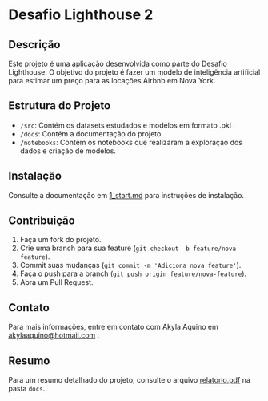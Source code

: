 # Desafio Lighthouse 2

## Descrição
Este projeto é uma aplicação desenvolvida como parte do Desafio Lighthouse. O objetivo do projeto é fazer um modelo de inteligência artificial para estimar um preço para as locações Airbnb em Nova York.

## Estrutura do Projeto
- `/src`: Contém os datasets estudados e modelos em formato .pkl .
- `/docs`: Contém a documentação do projeto.
- `/notebooks`: Contém os notebooks que realizaram a exploração dos dados e criação de modelos.


## Instalação
Consulte a documentação em [1_start.md](docs/1_start.md) para instruções de instalação.

## Contribuição
1. Faça um fork do projeto.
2. Crie uma branch para sua feature (`git checkout -b feature/nova-feature`).
3. Commit suas mudanças (`git commit -m 'Adiciona nova feature'`).
4. Faça o push para a branch (`git push origin feature/nova-feature`).
5. Abra um Pull Request.

## Contato
Para mais informações, entre em contato com Akyla Aquino em akylaaquino@hotmail.com .

## Resumo

Para um resumo detalhado do projeto, consulte o arquivo [relatorio.pdf](docs/relatorio.pdf) na pasta `docs`.

